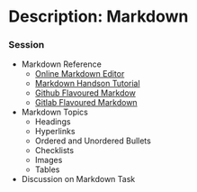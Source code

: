 # Description: Markdown

### Session
* Markdown Reference
    - [Online Markdown Editor](https://pandao.github.io/editor.md/en.html)
    - [Markdown Handson Tutorial](https://www.markdowntutorial.com/lesson/1/)
    - [Github Flavoured Markdow](https://github.github.com/gfm/)
    - [Gitlab Flavoured Markdown](https://docs.gitlab.com/ee/user/markdown.html)
* Markdown Topics
    - Headings
    - Hyperlinks
    - Ordered and Unordered Bullets
    - Checklists
    - Images
    - Tables
* Discussion on Markdown Task

